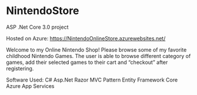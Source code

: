 # NintendoStore

ASP .Net Core 3.0 project

Hosted on Azure: https://NintendoOnlineStore.azurewebsites.net/

Welcome to my Online Nintendo Shop! Please browse some of my favorite childhood Nintendo Games. The user is able to browse different category of games, add their selected games to their cart and “checkout” after registering.

Software Used: 
C#
Asp.Net
Razor
MVC Pattern
Entity Framework Core
Azure App Services

